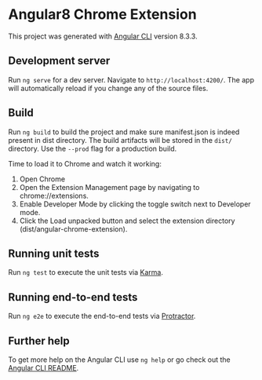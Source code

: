 # Angular8 Chrome Extension

This project was generated with [Angular CLI](https://github.com/angular/angular-cli) version 8.3.3.

## Development server

Run `ng serve` for a dev server. Navigate to `http://localhost:4200/`. The app will automatically reload if you change any of the source files.

## Build

Run `ng build` to build the project and make sure manifest.json is indeed present in dist directory. The build artifacts will be stored in the `dist/` directory. Use the `--prod` flag for a production build.

Time to load it to Chrome and watch it working:
1. Open Chrome
2. Open the Extension Management page by navigating to chrome://extensions.
3. Enable Developer Mode by clicking the toggle switch next to Developer mode.
4. Click the Load unpacked button and select the extension directory (dist/angular-chrome-extension).

## Running unit tests

Run `ng test` to execute the unit tests via [Karma](https://karma-runner.github.io).

## Running end-to-end tests

Run `ng e2e` to execute the end-to-end tests via [Protractor](http://www.protractortest.org/).

## Further help

To get more help on the Angular CLI use `ng help` or go check out the [Angular CLI README](https://github.com/angular/angular-cli/blob/master/README.md).

